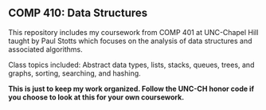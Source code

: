 ## COMP 410: Data Structures

This repository includes my coursework from COMP 401 at UNC-Chapel Hill taught by Paul Stotts which focuses on the analysis of data structures and associated algorithms.

Class topics included: Abstract data types, lists, stacks, queues, trees, and graphs, sorting, searching, and hashing.

<b>This is just to keep my work organized. Follow the UNC-CH honor code if you choose to look at this for your own coursework.</b>
